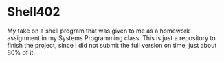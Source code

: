 # Shell402
My take on a shell program that was given to me as a homework assignment in my Systems Programming class. This is just a repository to finish the project, since I did not submit the full version on time, just about 80% of it.

